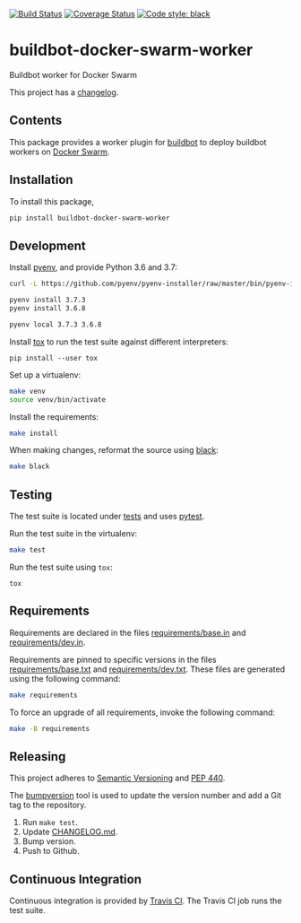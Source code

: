 [![Build Status](https://img.shields.io/travis/cjolowicz/buildbot-docker-swarm-worker.svg?style=flat-square)](https://travis-ci.com/cjolowicz/buildbot-docker-swarm-worker)
[![Coverage Status](https://img.shields.io/coveralls/cjolowicz/buildbot-docker-swarm-worker.svg?style=flat-square)](https://coveralls.io/github/cjolowicz/buildbot-docker-swarm-worker?branch=master)
[![Code style: black](https://img.shields.io/badge/code%20style-black-000000.svg?style=flat-square)](https://github.com/ambv/black)

# buildbot-docker-swarm-worker

Buildbot worker for Docker Swarm

This project has a [changelog](CHANGELOG.md).

## Contents

This package provides a worker plugin for
[buildbot](https://buildbot.net) to deploy buildbot workers on
[Docker Swarm](https://docs.docker.com/engine/swarm/).

## Installation

To install this package,

```sh
pip install buildbot-docker-swarm-worker
```

## Development

Install [pyenv](https://github.com/pyenv/pyenv), and provide
Python 3.6 and 3.7:

```sh
curl -L https://github.com/pyenv/pyenv-installer/raw/master/bin/pyenv-installer | bash

pyenv install 3.7.3
pyenv install 3.6.8

pyenv local 3.7.3 3.6.8
```

Install [tox](https://pypi.org/project/tox/) to run the test suite
against different interpreters:

```shell
pip install --user tox
```

Set up a virtualenv:

```sh
make venv
source venv/bin/activate
```

Install the requirements:

```sh
make install
```

When making changes, reformat the source using
[black](https://github.com/ambv/black):

```sh
make black
```

## Testing

The test suite is located under [tests](tests) and uses
[pytest](https://pypi.org/project/pytest/).

Run the test suite in the virtualenv:

```sh
make test
```

Run the test suite using `tox`:

```shell
tox
```

## Requirements

Requirements are declared in the files
[requirements/base.in](requirements/base.in) and
[requirements/dev.in](requirements/dev.in).

Requirements are pinned to specific versions in the files
[requirements/base.txt](requirements/base.txt) and
[requirements/dev.txt](requirements/dev.txt). These files are
generated using the following command:

```sh
make requirements
```

To force an upgrade of all requirements, invoke the following command:

```sh
make -B requirements
```

## Releasing

This project adheres to
[Semantic Versioning](https://semver.org/spec/v2.0.0.html) and
[PEP 440](https://www.python.org/dev/peps/pep-0440).

The [bumpversion](https://pypi.org/project/bumpversion/) tool is used
to update the version number and add a Git tag to the repository.

1. Run `make test`.
2. Update [CHANGELOG.md](CHANGELOG.md).
3. Bump version.
4. Push to Github.

## Continuous Integration

Continuous integration is provided by
[Travis CI](https://travis-ci.org). The Travis CI job runs the test
suite.
